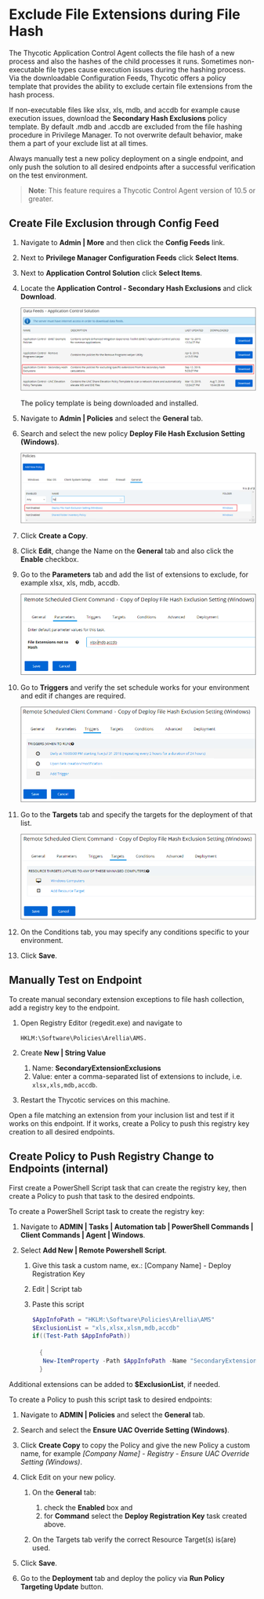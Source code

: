 [title]: # (Exclude File Extension during File Hash)
[tags]: # (secondary file filters)
[priority]: # (8001)
# Exclude File Extensions during File Hash

The Thycotic Application Control Agent collects the file hash of a new process and also the hashes of the child processes it runs. Sometimes non-executable file types cause execution issues during the hashing process. Via the downloadable Configuration Feeds, Thycotic offers a policy template that provides the ability to exclude certain file extensions from the hash process.

If non-executable files like xlsx, xls, mdb, and accdb for example cause execution issues, download the __Secondary  Hash Exclusions__ policy template. By default .mdb and .accdb are excluded from the file hashing procedure in Privilege Manager. To not overwrite default behavior, make them a part of your exclude list at all times.

Always manually test a new policy deployment on a single endpoint, and only push the solution to all desired endpoints after a successful verification on the test environment.

>**Note**:
>This feature requires a Thycotic Control Agent version of 10.5 or greater.

## Create File Exclusion through Config Feed

1. Navigate to __Admin | More__ and then click the __Config Feeds__ link.
1. Next to __Privilege Manager Configuration Feeds__ click __Select Items__.
1. Next to __Application Control Solution__ click __Select Items__.
1. Locate the __Application Control - Secondary Hash Exclusions__ and click __Download__.

   ![Download and automatically install the Secondary Hash Exclusions policy template](images/app-ctrl/cf-app-ctrl-sec-hash-exclusion.png)

   The policy template is being downloaded and installed.
1. Navigate to __Admin | Policies__ and select the __General__ tab.
1. Search and select the new policy __Deploy File Hash Exclusion Setting (Windows)__.

   ![Select the Deploy File Hash Exclusion Setting policy](images/app-ctrl/hash-exclude-policy.png)
1. Click __Create a Copy__.
1. Click __Edit__, change the Name on the __General__ tab and also click the __Enable__ checkbox.
1. Go to the __Parameters__ tab and add the list of extensions to exclude, for example xlsx, xls, mdb, accdb.

   ![Specify the parameters for the policy](images/app-ctrl/hash-exclude-policy-para.png)
1. Go to __Triggers__ and verify the set schedule works for your environment and edit if changes are required.

   ![Edit the default triggers to your specific environment needs](images/app-ctrl/hash-exclude-policy-triggers.png)
1. Go to the __Targets__ tab and specify the targets for the deployment of that list.

   ![Edit the default targets to your specific environment needs](images/app-ctrl/hash-exclude-policy-targets.png)
1. On the Conditions tab, you may specify any conditions specific to your environment.
1. Click __Save__.

## Manually Test on Endpoint

To create manual secondary extension exceptions to file hash collection, add a registry key to the endpoint.

1. Open Registry Editor (regedit.exe) and navigate to

   ```
   HKLM:\Software\Policies\Arellia\AMS.
   ```
1. Create __New | String Value__

   1. Name: __SecondaryExtensionExclusions__
   1. Value: enter a comma-separated list of extensions to include, i.e. `xlsx,xls,mdb,accdb`.
1. Restart the Thycotic services on this machine.

Open a file matching an extension from your inclusion list and test if it works on this endpoint. If it works, create a Policy to push this registry key creation to all desired endpoints.

<!-- TODO: The following sub topic will only be available in the dev publication environment, it will be commented out for QA and Production. -->
## Create Policy to Push Registry Change to Endpoints (internal)

First create a PowerShell Script task that can create the registry key, then create a Policy to push that task to the desired endpoints.

To create a PowerShell Script task to create the registry key:

1. Navigate to __ADMIN | Tasks | Automation tab | PowerShell Commands |  Client Commands | Agent | Windows__.
1. Select __Add New | Remote Powershell Script__.

   1. Give this task a custom name, ex.: [Company Name] - Deploy Registration Key
   1. Edit | Script tab
   1. Paste this script

      ```ps1
      $AppInfoPath = "HKLM:\Software\Policies\Arellia\AMS"
      $ExclusionList = "xls,xlsx,xlsm,mdb,accdb"
      if((Test-Path $AppInfoPath))

        {
         New-ItemProperty -Path $AppInfoPath -Name "SecondaryExtensionExclusions" -Value $ExclusionList -PropertyType "String" -Force
        }
      ```

Additional extensions can be added to __$ExclusionList__, if needed.

To create a Policy to push this script task to desired endpoints:

1. Navigate to __ADMIN | Policies__ and select the __General__ tab.
1. Search and select the __Ensure UAC Override Setting (Windows)__.
1. Click __Create Copy__ to copy the Policy and give the new Policy a custom name, for example _[Company Name] - Registry - Ensure UAC Override Setting (Windows)_.
1. Click Edit on your new policy.

   1. On the __General__ tab:

      1. check the __Enabled__ box and
      1. for __Command__ select the __Deploy Registration Key__ task created above.
   1. On the Targets tab verify the correct Resource Target(s) is(are) used.
1. Click __Save__.
1. Go to the __Deployment__ tab and deploy the policy via __Run Policy Targeting Update__ button.

